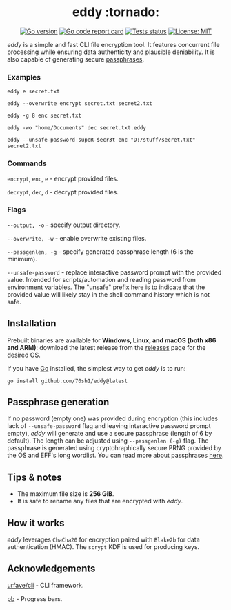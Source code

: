 <h1 align="center">eddy :tornado:</h1>


<p align="center">
<a href="https://go.dev"><img alt="Go version" src="https://img.shields.io/github/go-mod/go-version/70sh1/eddy"></a>
<a href="https://goreportcard.com/report/github.com/70sh1/eddy"><img alt="Go code report card" src="https://goreportcard.com/badge/github.com/70sh1/eddy"></a>
<a href="https://github.com/70sh1/eddy/actions"><img alt="Tests status" src="https://github.com/70sh1/eddy/actions/workflows/run-tests.yml/badge.svg"></a>
<a href="https://github.com/70sh1/eddy/blob/main/LICENSE"><img alt="License: MIT" src="https://img.shields.io/badge/License-MIT-green"></a>
</p>

_eddy_ is a simple and fast CLI file encryption tool. It features concurrent file processing while ensuring data authenticity and plausible deniability. It is also capable of generating secure [passphrases](#passphrase-generation).

### Examples
```
eddy e secret.txt
```
```
eddy --overwrite encrypt secret.txt secret2.txt
```
```
eddy -g 8 enc secret.txt
```
```
eddy -wo "home/Documents" dec secret.txt.eddy
```
```
eddy --unsafe-password supeR-$ecr3t enc "D:/stuff/secret.txt" secret2.txt
```
### Commands
`encrypt`, `enc`, `e` - encrypt provided files.

`decrypt`, `dec`, `d` - decrypt provided files.

### Flags
`--output, -o` - specify output directory.

`--overwrite, -w` - enable overwrite existing files.

`--passgenlen, -g` - specify generated passphrase length (6 is the minimum). 

`--unsafe-password` - replace interactive password prompt with the provided value. Intended for scripts/automation and reading password from environment variables. The "unsafe" prefix here is to indicate that the provided value will likely stay in the shell command history which is not safe.

## Installation
Prebuilt binaries are available for **Windows, Linux, and macOS (both x86 and ARM)**: download the latest release from the [releases](https://github.com/70sh1/eddy/releases) page for the desired OS.

If you have [Go](https://go.dev/dl/) installed, the simplest way to get _eddy_ is to run:
```shell
go install github.com/70sh1/eddy@latest
```
## Passphrase generation
If no password (empty one) was provided during encryption (this includes lack of `--unsafe-password` flag and leaving interactive password prompt empty), _eddy_ will generate and use a secure passphrase (length of 6 by default). The length can be adjusted using `--passgenlen (-g)` flag. The passphrase is generated using cryptohraphically secure PRNG provided by the OS and EFF's long wordlist. You can read more about passphrases [here](https://www.eff.org/dice).

## Tips & notes
- The maximum file size is **256 GiB**.
- It is safe to rename any files that are encrypted with _eddy_.

## How it works
_eddy_ leverages `ChaCha20` for encryption paired with `Blake2b` for data authentication (HMAC). The `scrypt` KDF is used for producing keys.

## Acknowledgements
[urfave/cli](https://github.com/urfave/cli) - CLI framework.

[pb](https://github.com/cheggaaa/pb) - Progress bars.
